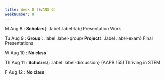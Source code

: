 ```yaml
---
title: Week 8 (EVANS 6)
weekNumber: 8
---
```


M Aug 8
: **Scholars**{: .label .label-lab} Presentation Work

Tu Aug 9
: **Group**{: .label .label-group} **Project**{: .label .label-exam} Final Presentations

W Aug 10
: **No class**

Th Aug 11
: **Scholars**{: .label .label-discussion} (AAPB 155) Thriving in STEM

F Aug 12
: **No class**
